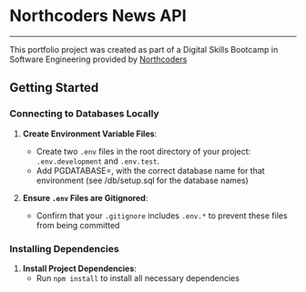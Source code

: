 # Northcoders News API


--- 

This portfolio project was created as part of a Digital Skills Bootcamp in Software Engineering provided by [Northcoders](https://northcoders.com/)


## Getting Started

### Connecting to Databases Locally

1. **Create Environment Variable Files**:
    - Create two `.env` files in the root directory of your project: `.env.development` and `.env.test`.
    - Add PGDATABASE=, with the correct database name for that environment (see /db/setup.sql for the database names)

2. **Ensure `.env` Files are Gitignored**:
    - Confirm that your `.gitignore` includes `.env.*` to prevent these files from being committed

### Installing Dependencies

1. **Install Project Dependencies**:
    - Run `npm install` to install all necessary dependencies

